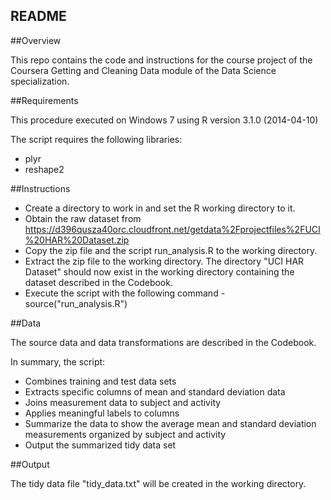 README
---
##Overview

This repo contains the code and instructions for the course project of the Coursera Getting and Cleaning Data module of the Data Science specialization.

##Requirements

This procedure executed on Windows 7 using R version 3.1.0 (2014-04-10)

The script requires the following libraries:

* plyr
* reshape2

##Instructions

* Create a directory to work in and set the R working directory to it.
* Obtain the raw dataset from https://d396qusza40orc.cloudfront.net/getdata%2Fprojectfiles%2FUCI%20HAR%20Dataset.zip
* Copy the zip file and the script run_analysis.R to the working directory.
* Extract the zip file to the working directory. The directory "UCI HAR Dataset" should now exist in the working directory containing the dataset described in the Codebook.
* Execute the script with the following command -  source("run_analysis.R")

##Data

The source data and data transformations are described in the Codebook.

In summary, the script:

* Combines training and test data sets
* Extracts specific columns of mean and standard deviation data
* Joins measurement data to subject and activity
* Applies meaningful labels to columns
* Summarize the data to show the average mean and standard deviation measurements organized by subject and activity
* Output the summarized tidy data set

##Output

The tidy data file "tidy_data.txt" will be created in the working directory.


